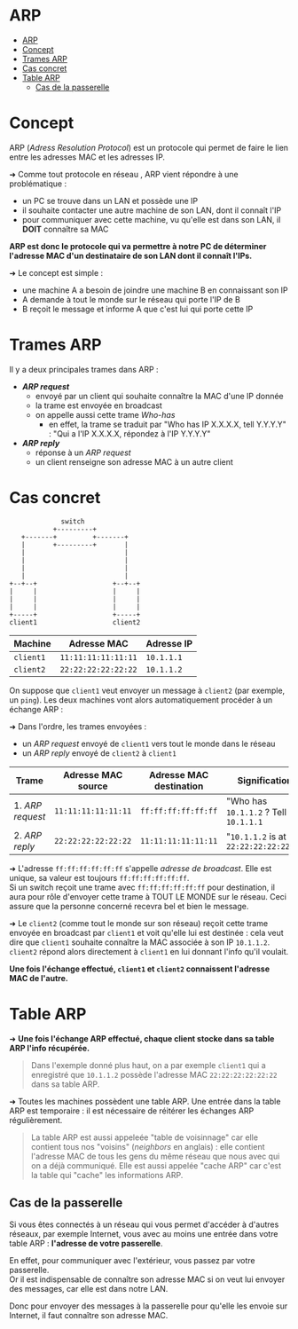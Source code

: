 # ARP

- [ARP](#arp)
- [Concept](#concept)
- [Trames ARP](#trames-arp)
- [Cas concret](#cas-concret)
- [Table ARP](#table-arp)
  - [Cas de la passerelle](#cas-de-la-passerelle)

# Concept

ARP (*Adress Resolution Protocol*) est un protocole qui permet de faire le lien entre les adresses MAC et les adresses IP.

➜ Comme tout protocole en réseau , ARP vient répondre à une problématique :

- un PC se trouve dans un LAN et possède une IP
- il souhaite contacter une autre machine de son LAN, dont il connaît l'IP
- pour communiquer avec cette machine, vu qu'elle est dans son LAN, il **DOIT** connaître sa MAC

**ARP est donc le protocole qui va permettre à notre PC de déterminer l'adresse MAC d'un destinataire de son LAN dont il connaît l'IPs.**

➜ Le concept est simple :

- une machine A a besoin de joindre une machine B en connaissant son IP
- A demande à tout le monde sur le réseau qui porte l'IP de B
- B reçoit le message et informe A que c'est lui qui porte cette IP

# Trames ARP

Il y a deux principales trames dans ARP :

- ***ARP request***
  - envoyé par un client qui souhaite connaître la MAC d'une IP donnée
  - la trame est envoyée en broadcast
  - on appelle aussi cette trame *Who-has*
    - en effet, la trame se traduit par "Who has IP X.X.X.X, tell Y.Y.Y.Y" : "Qui a l'IP X.X.X.X, répondez à l'IP Y.Y.Y.Y"
- ***ARP reply***
  - réponse à un *ARP request*
  - un client renseigne son adresse MAC à un autre client

# Cas concret

```schema
             switch
           +---------+
   +-------+         +-------+
   |       +---------+       |
   |                         |
   |                         |
   |                         |
   |                         |
+--+--+                   +--+--+
|     |                   |     |
|     |                   |     |
|     |                   |     |
+-----+                   +-----+
client1                   client2
```

| Machine   | Adresse MAC          | Adresse IP |
|-----------|----------------------|------------|
| `client1` | `11:11:11:11:11:11`  | `10.1.1.1` |
| `client2` | `22:22:22:22:22:22` | `10.1.1.2` |

On suppose que `client1` veut envoyer un message à `client2` (par exemple, un `ping`). Les deux machines vont alors automatiquement procéder à un échange ARP :

➜ Dans l'ordre, les trames envoyées :

- un *ARP request* envoyé de `client1` vers tout le monde dans le réseau
- un *ARP reply* envoyé de `client2` à `client1`

| Trame            | Adresse MAC source  | Adresse MAC destination | Signification                         |
|------------------|---------------------|-------------------------|---------------------------------------|
| 1. *ARP request* | `11:11:11:11:11:11` | `ff:ff:ff:ff:ff:ff`     | "Who has `10.1.1.2` ? Tell `10.1.1.1` |
| 2. *ARP reply*   | `22:22:22:22:22:22` | `11:11:11:11:11:11`     | "`10.1.1.2` is at `22:22:22:22:22:22` |

➜ L'adresse `ff:ff:ff:ff:ff:ff` s'appelle *adresse de broadcast*. Elle est unique, sa valeur est toujours `ff:ff:ff:ff:ff:ff`.  
Si un switch reçoit une trame avec `ff:ff:ff:ff:ff:ff` pour destination, il aura pour rôle d'envoyer cette trame à TOUT LE MONDE sur le réseau. Ceci assure que la personne concerné recevra bel et bien le message.

➜ Le `client2` (comme tout le monde sur son réseau) reçoit cette trame envoyée en broadcast par `client1` et voit qu'elle lui est destinée : cela veut dire que `client1` souhaite connaître la MAC associée à son IP `10.1.1.2`. `client2` répond alors directement à `client1` en lui donnant l'info qu'il voulait.

**Une fois l'échange effectué, `client1` et `client2` connaissent l'adresse MAC de l'autre.**

# Table ARP

➜ **Une fois l'échange ARP effectué, chaque client stocke dans sa table ARP l'info récupérée.**

> Dans l'exemple donné plus haut, on a par exemple `client1` qui a enregistré que `10.1.1.2` possède l'adresse MAC `22:22:22:22:22:22` dans sa table ARP.

➜ Toutes les machines possèdent une table ARP. Une entrée dans la table ARP est temporaire : il est nécessaire de réitérer les échanges ARP régulièrement.

> La table ARP est aussi appeleée "table de voisinnage" car elle contient tous nos "voisins" (*neighbors* en anglais) : elle contient l'adresse MAC de tous les gens du même réseau que nous avec qui on a déjà communiqué. Elle est aussi appelée "cache ARP" car c'est la table qui "cache" les informations ARP.

## Cas de la passerelle

Si vous êtes connectés à un réseau qui vous permet d'accéder à d'autres réseaux, par exemple Internet, vous avec au moins une entrée dans votre table ARP : **l'adresse de votre passerelle**.  

En effet, pour communiquer avec l'extérieur, vous passez par votre passerelle.  
Or il est indispensable de connaître son adresse MAC si on veut lui envoyer des messages, car elle est dans notre LAN.

Donc pour envoyer des messages à la passerelle pour qu'elle les envoie sur Internet, il faut connaître son adresse MAC.